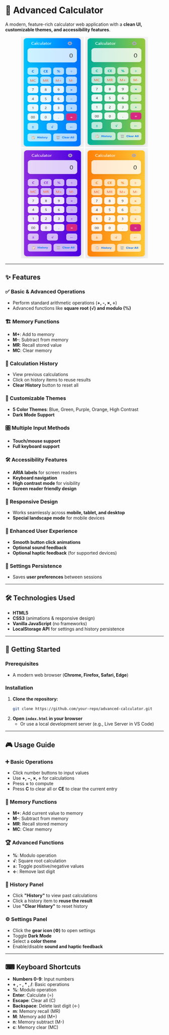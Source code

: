# 🧮 Advanced Calculator

A modern, feature-rich calculator web application with a **clean UI, customizable themes, and accessibility features**.

<p align="center">
  <img src="./images/blue.png" width="200" height="350">
  <img src="./images/green.png" width="200" height="350">
  <img src="./images/purple.png" width="200" height="350">
  <img src="./images/orange.png" width="200" height="350">
</p>

---

## ✨ Features

### ✅ Basic & Advanced Operations

- Perform standard arithmetic operations (**+, -, ×, ÷**)
- Advanced functions like **square root (√) and modulo (%)**

### 🏗 Memory Functions

- **M+**: Add to memory
- **M-**: Subtract from memory
- **MR**: Recall stored value
- **MC**: Clear memory

### 📜 Calculation History

- View previous calculations
- Click on history items to reuse results
- **Clear History** button to reset all

### 🎨 Customizable Themes

- **5 Color Themes**: Blue, Green, Purple, Orange, High Contrast
- **Dark Mode Support**

### 🎛 Multiple Input Methods

- **Touch/mouse support**
- **Full keyboard support**

### 🛠 Accessibility Features

- **ARIA labels** for screen readers
- **Keyboard navigation**
- **High contrast mode** for visibility
- **Screen reader friendly design**

### 📱 Responsive Design

- Works seamlessly across **mobile, tablet, and desktop**
- **Special landscape mode** for mobile devices

### 🎯 Enhanced User Experience

- **Smooth button click animations**
- **Optional sound feedback**
- **Optional haptic feedback** (for supported devices)

### 🔄 Settings Persistence

- Saves **user preferences** between sessions

---

## 🛠 Technologies Used

- **HTML5**
- **CSS3** (animations & responsive design)
- **Vanilla JavaScript** (no frameworks)
- **LocalStorage API** for settings and history persistence

---

## 🚀 Getting Started

### Prerequisites

- A modern web browser (**Chrome, Firefox, Safari, Edge**)

### Installation

1. **Clone the repository:**
   ```bash
   git clone https://github.com/your-repo/advanced-calculator.git
   ```
2. **Open `index.html` in your browser**
   - Or use a local development server (e.g., Live Server in VS Code)

---

## 🎮 Usage Guide

### ➕ Basic Operations

- Click number buttons to input values
- Use **+, −, ×, ÷** for calculations
- Press **=** to compute
- Press **C** to clear all or **CE** to clear the current entry

### 🧠 Memory Functions

- **M+**: Add current value to memory
- **M-**: Subtract from memory
- **MR**: Recall stored memory
- **MC**: Clear memory

### 🏆 Advanced Functions

- **%**: Modulo operation
- **√**: Square root calculation
- **±**: Toggle positive/negative values
- **←**: Remove last digit

### 📜 History Panel

- Click **"History"** to view past calculations
- Click a history item to **reuse the result**
- Use **"Clear History"** to reset history

### ⚙ Settings Panel

- Click the **gear icon (⚙️)** to open settings
- Toggle **Dark Mode**
- Select a **color theme**
- Enable/disable **sound and haptic feedback**

---

## ⌨ Keyboard Shortcuts

- **Numbers 0-9**: Input numbers
- **+ , - , \* , /**: Basic operations
- **%**: Modulo operation
- **Enter**: Calculate (=)
- **Escape**: Clear all (C)
- **Backspace**: Delete last digit (←)
- **m**: Memory recall (MR)
- **M**: Memory add (M+)
- **n**: Memory subtract (M-)
- **c**: Memory clear (MC)

<!-- ---

## 🌍 Browser Compatibility

✅ Tested and working on:

- **Chrome 90+**
- **Firefox 88+**
- **Safari 14+**
- **Edge 90+**

---

## 🤝 Contributing

Want to contribute? Follow these steps:

1. **Fork the repository**
2. **Create a feature branch** (`git checkout -b feature/new-feature`)
3. **Commit your changes** (`git commit -m 'Add new feature'`)
4. **Push to GitHub** (`git push origin feature/new-feature`)
5. **Open a Pull Request** 🎉

---

## 📜 License

This project is licensed under the **MIT License** - see the LICENSE file for details.

---

## 🙏 Acknowledgments

- **Icons & sounds** used are royalty-free
- Special thanks to **[your acknowledgments here]** -->
